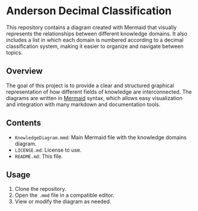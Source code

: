 # Anderson Decimal Classification

This repository contains a diagram created with Mermaid that visually represents the relationships between different knowledge domains. It also includes a list in which each domain is numbered according to a decimal classification system, making it easier to organize and navigate between topics.

## Overview

The goal of this project is to provide a clear and structured graphical representation of how different fields of knowledge are interconnected. The diagrams are written in [Mermaid](https://mermaid-js.github.io/) syntax, which allows easy visualization and integration with many markdown and documentation tools.

## Contents

- `KnowledgeDiagram.mmd`: Main Mermaid file with the knowledge domains diagram.
- `LICENSE.md`: License to use.
- `README.md`: This file.

## Usage

1. Clone the repository.
2. Open the `.mmd` file in a compatible editor.
3. View or modify the diagram as needed.
